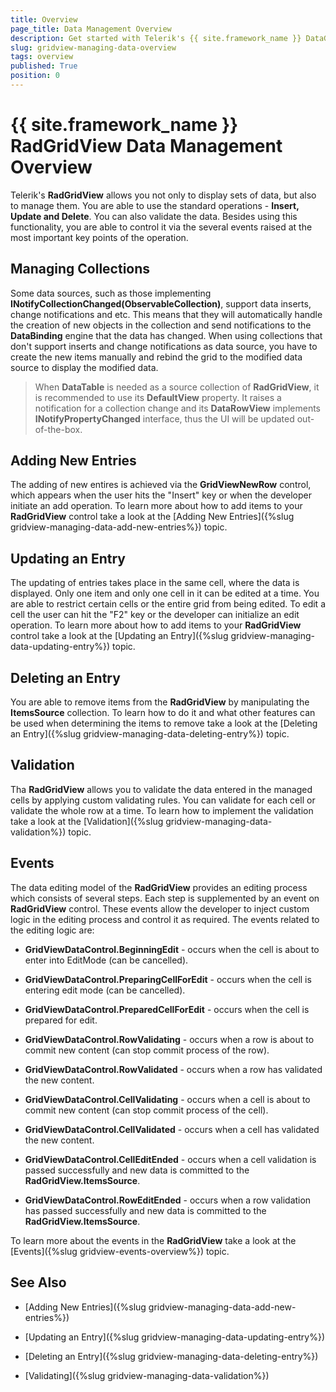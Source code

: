 ```yaml
---
title: Overview
page_title: Data Management Overview
description: Get started with Telerik's {{ site.framework_name }} DataGrid that allows you to use Insert, Update and Delete operations, to validate data and to manage it in many more ways.
slug: gridview-managing-data-overview
tags: overview
published: True
position: 0
---
```


# {{ site.framework_name }} RadGridView Data Management Overview

Telerik's __RadGridView__ allows you not only to display sets of data, but also to manage them. You are able to use the standard operations - __Insert, Update and Delete__. You can also validate the data. Besides using this functionality, you are able to control it via the several events raised at the most important key points of the operation.

## Managing Collections

Some data sources, such as those implementing __INotifyCollectionChanged(ObservableCollection<T>)__, support data inserts, change notifications and etc. This means that they will automatically handle the creation of new objects in the collection and send notifications to the __DataBinding__ engine that the data has changed. When using collections that don't support inserts and change notifications as data source, you have to create the new items manually and rebind the grid to the modified data source to display the modified data.

> When __DataTable__ is needed as a source collection of __RadGridView__, it is recommended to use its __DefaultView__ property. It raises a notification for a collection change and its __DataRowView__ implements __INotifyPropertyChanged__ interface, thus the UI will be updated out-of-the-box.

## Adding New Entries

The adding of new entires is achieved via the __GridViewNewRow__ control, which appears when the user hits the "Insert" key or when the developer initiate an add operation. To learn more about how to add items to your __RadGridView__ control take a look at the [Adding New Entries]({%slug gridview-managing-data-add-new-entries%}) topic.

## Updating an Entry

The updating of entries takes place in the same cell, where the data is displayed. Only one item and only one cell in it can be edited at a time. You are able to restrict certain cells or the entire grid from being edited. To edit a cell the user can hit the "F2" key or the developer can initialize an edit operation. To learn more about how to add items to your __RadGridView__ control take a look at the [Updating an Entry]({%slug gridview-managing-data-updating-entry%}) topic.

## Deleting an Entry

You are able to remove items from the __RadGridView__ by manipulating the __ItemsSource__ collection. To learn how to do it and what other features can be used when determining the items to remove take a look at the [Deleting an Entry]({%slug gridview-managing-data-deleting-entry%}) topic.

## Validation

Tha __RadGridView__ allows you to validate the data entered in the managed cells by applying custom validating rules. You can validate for each cell or validate the whole row at a time. To learn how to implement the validation take a look at the [Validation]({%slug gridview-managing-data-validation%}) topic.

## Events

The data editing model of the __RadGridView__ provides an editing process which consists of several steps. Each step is supplemented by an event on __RadGridView__ control. These events allow the developer to inject custom logic in the editing process and control it as required. The events related to the editing logic are:

* __GridViewDataControl.BeginningEdit__ - occurs when the cell is about to enter into EditMode (can be cancelled).

* __GridViewDataControl.PreparingCellForEdit__ - occurs when the cell is entering edit mode (can be cancelled).

* __GridViewDataControl.PreparedCellForEdit__ - occurs when the cell is prepared for edit.

* __GridViewDataControl.RowValidating__ - occurs when a row is about to commit new content (can stop commit process of the row).

* __GridViewDataControl.RowValidated__ - occurs when a row has validated the new content.

* __GridViewDataControl.CellValidating__ - occurs when a cell is about to commit new content (can stop commit process of the cell).

* __GridViewDataControl.CellValidated__ - occurs when a cell has validated the new content.

* __GridViewDataControl.CellEditEnded__ - occurs when a cell validation is passed successfully and new data is committed to the __RadGridView.ItemsSource__.

* __GridViewDataControl.RowEditEnded__ - occurs when a row validation has passed successfully and new data is committed to the __RadGridView.ItemsSource__.

To learn more about the events in the __RadGridView__ take a look at the [Events]({%slug gridview-events-overview%}) topic.

## See Also

 * [Adding New Entries]({%slug gridview-managing-data-add-new-entries%})

 * [Updating an Entry]({%slug gridview-managing-data-updating-entry%})

 * [Deleting an Entry]({%slug gridview-managing-data-deleting-entry%})

 * [Validating]({%slug gridview-managing-data-validation%})
